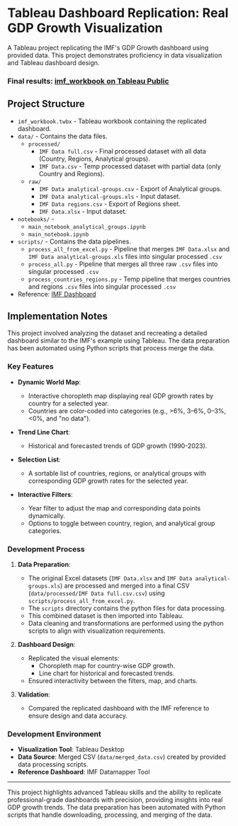 # Tableau Dashboard Replication: Real GDP Growth Visualization

A Tableau project replicating the IMF's GDP Growth dashboard using provided data. This project demonstrates proficiency in data visualization and Tableau dashboard design.

### Final results: **[imf_workbook on Tableau Public](https://public.tableau.com/views/imf_workbook/Dashboard1?:language=en-US&:sid=&:redirect=auth&:display_count=n&:origin=viz_share_link)**

## Project Structure

- `imf_workbook.twbx` - Tableau workbook containing the replicated dashboard.
- `data/` - Contains the data files.
  - `processed/`
    - `IMF Data full.csv` - Final processed dataset with all data (Country, Regions, Analytical groups).
    - `IMF Data.csv` - Temp processed dataset with partial data (only Country and Regions).
  - `raw/`
    - `IMF Data analytical-groups.csv` - Export of Analytical groups.
    - `IMF Data analytical-groups.xls` - Input dataset.
    - `IMF Data regions.csv` - Export of Regions sheet.
    - `IMF Data.xlsx` - Input dataset.
- `notebooks/` - 
  - `main_notebook_analytical_groups.ipynb`
  - `main_notebook.ipynb`
- `scripts/` - Contains the data pipelines.
  - `process_all_from_excel.py` - Pipeline that merges `IMF Data.xlsx` and `IMF Data analytical-groups.xls` files into singular processed `.csv`
  - `process_all.py` - Pipeline that merges all three raw `.csv` files into singular processed `.csv`
  - `process_countries_regions.py` - Temp pipeline that merges countries and regions `.csv` files into singular processed `.csv`
- Reference: [IMF Dashboard](https://www.imf.org/external/datamapper/NGDP_RPCH@WEO/OEMDC/ADVEC/WEOWORLD)

## Implementation Notes

This project involved analyzing the dataset and recreating a detailed dashboard similar to the IMF's example using Tableau. The data preparation has been automated using Python scripts that process merge the data.

### Key Features

- **Dynamic World Map**:
  - Interactive choropleth map displaying real GDP growth rates by country for a selected year.
  - Countries are color-coded into categories (e.g., >6%, 3–6%, 0–3%, <0%, and "no data").

- **Trend Line Chart**:
  - Historical and forecasted trends of GDP growth (1990-2023).

- **Selection List**:
  - A sortable list of countries, regions, or analytical groups with corresponding GDP growth rates for the selected year.

- **Interactive Filters**:
  - Year filter to adjust the map and corresponding data points dynamically.
  - Options to toggle between country, region, and analytical group categories.

### Development Process

1. **Data Preparation**:
   - The original Excel datasets (`IMF Data.xlsx` and `IMF Data analytical-groups.xls`) are processed and merged into a final CSV (`data/processed/IMF Data full.csv.csv`) using `scripts/process_all_from_excel.py`.
   - The `scripts` directory contains the python files for data processing.
   - This combined dataset is then imported into Tableau.
   - Data cleaning and transformations are performed using the python scripts to align with visualization requirements.

2. **Dashboard Design**:
   - Replicated the visual elements:
     - Choropleth map for country-wise GDP growth.
     - Line chart for historical and forecasted trends.
   - Ensured interactivity between the filters, map, and charts.

3. **Validation**:
   - Compared the replicated dashboard with the IMF reference to ensure design and data accuracy.

### Development Environment

- **Visualization Tool**: Tableau Desktop
- **Data Source**: Merged CSV (`data/merged_data.csv`) created by provided data processing scripts.
- **Reference Dashboard**: IMF Datamapper Tool

---

This project highlights advanced Tableau skills and the ability to replicate professional-grade dashboards with precision, providing insights into real GDP growth trends. The data preparation has been automated with Python scripts that handle downloading, processing, and merging of the data.